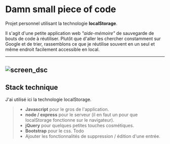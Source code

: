 Damn small piece of code
=====================

Projet personnel utilisant la technologie **localStorage**.

Il s'agit d'une petite application web *"aide-mémoire"* de sauvegarde de bouts de code à réutiliser.
Plutôt que d'aller les chercher constamment sur Google et de trier, rassemblons ce que je réutilise souvent en un seul et même endroit facilement accessible en local.

----------
![screen_dsc](https://cloud.githubusercontent.com/assets/3410139/25485727/2ae5cb2e-2b5f-11e7-9c69-eb75a05c0d75.PNG)
----------
Stack technique
-------------
J'ai utilisé ici la technologie localStorage.

> - **Javascript** pour le gros de l'application.
> - **node / express** pour le serveur (il en faut un pour que localStorage fonctionne sur le navigateur).
> - **jQuery** pour quelques petites touches cosmétiques.
> - **Bootstrap** pour le css.
Todo
> - Ajouter les fonctionnalités de suppression / édition d'une entrée.
